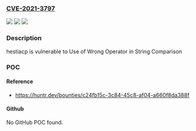 ### [CVE-2021-3797](https://cve.mitre.org/cgi-bin/cvename.cgi?name=CVE-2021-3797)
![](https://img.shields.io/static/v1?label=Product&message=hestiacp%2Fhestiacp&color=blue)
![](https://img.shields.io/static/v1?label=Version&message=%3C%3D%201.4.13%20&color=brighgreen)
![](https://img.shields.io/static/v1?label=Vulnerability&message=CWE-597%20Use%20of%20Wrong%20Operator%20in%20String%20Comparison&color=brighgreen)

### Description

hestiacp is vulnerable to Use of Wrong Operator in String Comparison

### POC

#### Reference
- https://huntr.dev/bounties/c24fb15c-3c84-45c8-af04-a660f8da388f

#### Github
No GitHub POC found.

